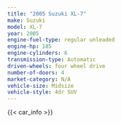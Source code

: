 ```yaml
---
title: "2005 Suzuki XL-7"
make: Suzuki
model: XL-7
year: 2005
engine-fuel-type: regular unleaded
engine-hp: 185
engine-cylinders: 6
transmission-type: Automatic
driven-wheels: four wheel drive
number-of-doors: 4
market-category: N/A
vehicle-size: Midsize
vehicle-style: 4dr SUV
---
```


{{< car_info >}}
